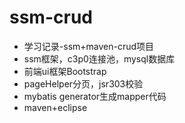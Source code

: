 # ssm-crud
* 学习记录-ssm+maven-crud项目
* ssm框架，c3p0连接池，mysql数据库
* 前端ui框架Bootstrap
* pageHelper分页，jsr303校验
* mybatis generator生成mapper代码
* maven+eclipse
